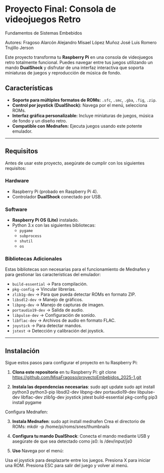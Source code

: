 # Proyecto Final: Consola de videojuegos Retro

Fundamentos de Sistemas Embebidos

Autores: 
Fragoso Alarcón Alejandro Misael
López Muñoz José Luis
Romero Trujillo Jerson

Este proyecto transforma tu **Raspberry Pi** en una consola de videojuegos retro totalmente funcional. Puedes navegar entre tus juegos utilizando un mando **DualShock** y disfrutar de una interfaz interactiva que soporta miniaturas de juegos y reproducción de música de fondo.

## Características

- **Soporte para múltiples formatos de ROMs:** `.sfc`, `.smc`, `.gba`, `.fig`, `.zip`.
- **Control por joystick (DualShock):** Navega por el menú, selecciona ROMs.
- **Interfaz gráfica personalizable:** Incluye miniaturas de juegos, música de fondo y un diseño retro.
- **Compatible con Mednafen:** Ejecuta juegos usando este potente emulador.

---

## Requisitos

Antes de usar este proyecto, asegúrate de cumplir con los siguientes requisitos:

### Hardware
- Raspberry Pi (probado en Raspberry Pi 4).
- Controlador **DualShock** conectado por USB.

### Software
- **Raspberry Pi OS (Lite)** instalado.
- Python 3.x con las siguientes bibliotecas:
  - `pygame`
  - `subprocess`
  - `shutil`
  - `os`

### Bibliotecas Adicionales
Estas bibliotecas son necesarias para el funcionamiento de Mednafen y para gestionar las características del emulador:

- `build-essential` -> Para compilación.
- `pkg-config` -> Vincular librerías.
- `zlib1g-dev` -> Para que pueda detectar ROMs en formato ZIP.
- `libsdl2-dev` -> Manejo de gráficos.
- `libpng-dev` -> Manejo de capturas de imagen.
- `portaudio19-dev` -> Salida de audio.
- `libpulse-dev` -> Configuración de sonido.
- `libflac-dev` -> Archivos de audio en formato FLAC.
- `joystick` -> Para detectar mandos.
- `jstest` -> Detección y calibración del joystick.

---

## Instalación

Sigue estos pasos para configurar el proyecto en tu Raspberry Pi:

1. **Clona este repositorio** en tu Raspberry Pi:
       git clone https://github.com/MisaFragoso/proyectoEmbebidos_2025-1.git

2. **Instala las dependencias necesarias**:
       sudo apt update
       sudo apt install python3 python3-pip libsdl2-dev libpng-dev portaudio19-dev libpulse-dev libflac-dev zlib1g-dev joystick jstest build-essential pkg-config
       pip3 install pygame

Configura Mednafen:

3. **Instala Mednafen**:
       sudo apt install mednafen
       Crea el directorio de ROMs:
       mkdir -p /home/pi/roms/snes/thumbnails

4. **Configura tu mando DualShock**:
       Conecta el mando mediante USB y asegúrate de que sea detectado como js0:
       ls /dev/input/js0

5. **Uso**
Navega por el menú:

Usa el joystick para desplazarte entre los juegos.
Presiona X para iniciar una ROM.
Presiona ESC para salir del juego y volver al menú.
